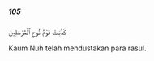 ##### 105

<span class="ayah">كَذَّبَتْ قَوْمُ نُوحٍ ٱلْمُرْسَلِينَ</span>

<span class="ayah_translation">Kaum Nuh telah mendustakan para rasul.</span>
